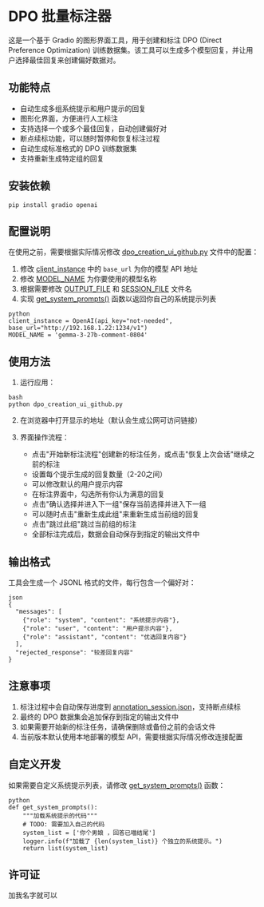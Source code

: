 # DPO 批量标注器

这是一个基于 Gradio 的图形界面工具，用于创建和标注 DPO (Direct Preference Optimization) 训练数据集。该工具可以生成多个模型回复，并让用户选择最佳回复来创建偏好数据对。

## 功能特点

- 自动生成多组系统提示和用户提示的回复
- 图形化界面，方便进行人工标注
- 支持选择一个或多个最佳回复，自动创建偏好对
- 断点续标功能，可以随时暂停和恢复标注过程
- 自动生成标准格式的 DPO 训练数据集
- 支持重新生成特定组的回复

## 安装依赖

```
pip install gradio openai
```
## 配置说明

在使用之前，需要根据实际情况修改 [dpo_creation_ui_github.py](file://dpo_creation_ui_github.py) 文件中的配置：

1. 修改 [client_instance](file://dpo_creation_ui_github.py#L13-L13) 中的 `base_url` 为你的模型 API 地址
2. 修改 [MODEL_NAME](file://dpo_creation_ui_github.py#L14-L14) 为你要使用的模型名称
3. 根据需要修改 [OUTPUT_FILE](file://dpo_creation_ui_github.py#L15-L15) 和 [SESSION_FILE](file://dpo_creation_ui_github.py#L16-L16) 文件名
4. 实现 [get_system_prompts()](file://dpo_creation_ui_github.py#L25-L32) 函数以返回你自己的系统提示列表

```
python
client_instance = OpenAI(api_key="not-needed", base_url="http://192.168.1.22:1234/v1")
MODEL_NAME = 'gemma-3-27b-comment-0804'
```
## 使用方法

1. 运行应用：
```
bash
python dpo_creation_ui_github.py
```
2. 在浏览器中打开显示的地址（默认会生成公网可访问链接）

3. 界面操作流程：
   - 点击"开始新标注流程"创建新的标注任务，或点击"恢复上次会话"继续之前的标注
   - 设置每个提示生成的回复数量（2-20之间）
   - 可以修改默认的用户提示内容
   - 在标注界面中，勾选所有你认为满意的回复
   - 点击"确认选择并进入下一组"保存当前选择并进入下一组
   - 可以随时点击"重新生成此组"来重新生成当前组的回复
   - 点击"跳过此组"跳过当前组的标注
   - 全部标注完成后，数据会自动保存到指定的输出文件中

## 输出格式

工具会生成一个 JSONL 格式的文件，每行包含一个偏好对：

```
json
{
  "messages": [
    {"role": "system", "content": "系统提示内容"},
    {"role": "user", "content": "用户提示内容"},
    {"role": "assistant", "content": "优选回复内容"}
  ],
  "rejected_response": "较差回复内容"
}
```
## 注意事项

1. 标注过程中会自动保存进度到 [annotation_session.json](file://annotation_session.json)，支持断点续标
2. 最终的 DPO 数据集会追加保存到指定的输出文件中
3. 如果需要开始新的标注任务，请确保删除或备份之前的会话文件
4. 当前版本默认使用本地部署的模型 API，需要根据实际情况修改连接配置

## 自定义开发

如果需要自定义系统提示列表，请修改 [get_system_prompts()](file://dpo_creation_ui_github.py#L25-L32) 函数：

```
python
def get_system_prompts():
    """加载系统提示的代码"""
    # TODO: 需要加入自己的代码
    system_list = ['你个男娘 ，回答已喵结尾']
    logger.info(f"加载了 {len(system_list)} 个独立的系统提示。")
    return list(system_list)
```
## 许可证

加我名字就可以

